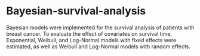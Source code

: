 # Bayesian-survival-analysis
Bayesian models were implemented for the survival analysis of patients with breast cancer. To evaluate the effect of covariates on survival time, Exponential, Weibull, and Log-Normal models with fixed effects were estimated, as well as Weibull and Log-Normal models with random effects.
